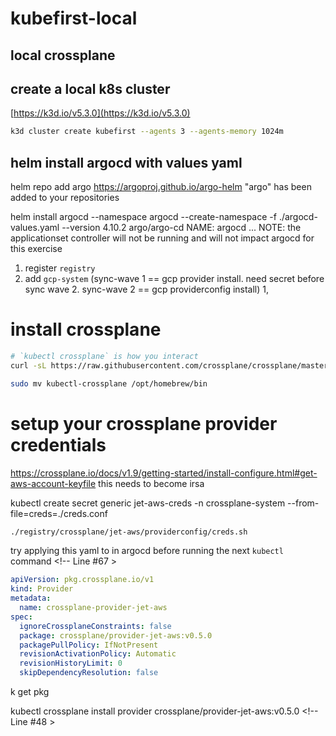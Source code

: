 # kubefirst-local

## local crossplane

## create a local k8s cluster

[https://k3d.io/v5.3.0](https://k3d.io/v5.3.0)

```bash
k3d cluster create kubefirst --agents 3 --agents-memory 1024m 
```

## helm install argocd with values yaml 

helm repo add argo https://argoproj.github.io/argo-helm
"argo" has been added to your repositories

helm install argocd --namespace argocd --create-namespace -f ./argocd-values.yaml --version 4.10.2 argo/argo-cd
NAME: argocd
...
NOTE: the applicationset controller will not be running and will not impact argocd for this exercise

1. register `registry`
1. add `gcp-system` (sync-wave 1 == gcp provider install. need secret before sync wave 2. sync-wave 2 == gcp providerconfig install)
1, 

<!-- kubectl crossplane install configuration registry.upbound.io/xp/getting-started-with-aws:latest -->


# install crossplane 
```bash
# `kubectl crossplane` is how you interact 
curl -sL https://raw.githubusercontent.com/crossplane/crossplane/master/install.sh | sh

sudo mv kubectl-crossplane /opt/homebrew/bin
```


# setup your crossplane provider credentials
https://crossplane.io/docs/v1.9/getting-started/install-configure.html#get-aws-account-keyfile
this needs to become irsa 

kubectl create secret generic jet-aws-creds -n crossplane-system --from-file=creds=./creds.conf

```bash
./registry/crossplane/jet-aws/providerconfig/creds.sh

```




try applying this yaml to in argocd before running the next `kubectl` command <!-- Line #67 >

```yaml
apiVersion: pkg.crossplane.io/v1
kind: Provider
metadata:
  name: crossplane-provider-jet-aws
spec:
  ignoreCrossplaneConstraints: false
  package: crossplane/provider-jet-aws:v0.5.0
  packagePullPolicy: IfNotPresent
  revisionActivationPolicy: Automatic
  revisionHistoryLimit: 0
  skipDependencyResolution: false
```

k get pkg

kubectl crossplane install provider crossplane/provider-jet-aws:v0.5.0 <!-- Line #48 >
<!-- kubectl crossplane install provider crossplane/provider-aws:v0.29.0 >
<!-- kubectl crossplane install provider crossplane/provider-gcp:v0.21.0 >



k3d kubeconfig merge mycluster --kubeconfig-merge-default




https://doc.crds.dev/github.com/crossplane-contrib/provider-jet-aws@v0.5.0


wave 1 - install cloud provider
wave 2 - install providerconfig





# nothing below here 
---
apiVersion: pkg.crossplane.io/v1
kind: Provider
metadata:
  name: provider-aws
spec:
  package: crossplane/provider-jet-aws:v0.29.0
---
apiVersion: pkg.crossplane.io/v1
kind: Provider
metadata:
  name: provider-gcp
spec:
  package: crossplane/provider-gcp:v0.21.0

--- 
apiVersion: v1
kind: Secret
metadata:
  name: jet-aws-creds
  namespace: crossplane-system
type: Opaque
data:
  credentials: <REPLACEME>
---
apiVersion: aws.jet.crossplane.io/v1alpha1
kind: ProviderConfig
metadata:
  name: default
spec:
  credentials:
    source: Secret
    secretRef:
      name: jet-aws-creds
      namespace: crossplane-system
      key: credentials
--- 

---
# GCP Admin service account secret - used by GCP ProviderConfig
apiVersion: v1
kind: Secret
metadata:
  namespace: crossplane-system
  name: provider-gcp-creds
type: Opaque
data:
  credentials: HERE